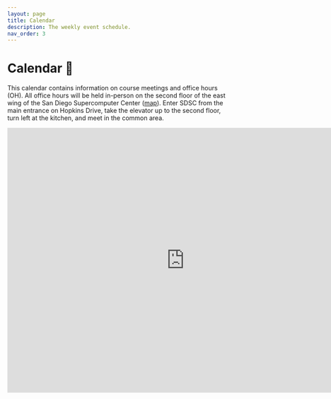 ```yaml
---
layout: page
title: Calendar
description: The weekly event schedule.
nav_order: 3
---
```


# Calendar 📅

This calendar contains information on course meetings and office hours (OH). All office hours will be held in-person on the second floor of the east wing of the San Diego Supercomputer Center ([map](https://g.page/SDSC_UCSanDiego?share)). Enter SDSC from the main entrance on Hopkins Drive, take the elevator up to the second floor, turn left at the kitchen, and meet in the common area. 

<iframe src="https://calendar.google.com/calendar/embed?height=600&wkst=1&bgcolor=%23ffffff&ctz=America%2FLos_Angeles&showTitle=1&showNav=1&mode=WEEK&src=MmEwYWEzNzkyYWFlZjljZWZkZDMyZDM4NDlkNWU3YTk2MDFiMDViMmQ3YzhjZTMyZjI2ZDI2MmQzMjRkNDMwYkBncm91cC5jYWxlbmRhci5nb29nbGUuY29t&color=%23F6BF26" style="border-width:0" width="800" height="600" frameborder="0" scrolling="no"></iframe>
